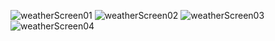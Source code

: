 ![weatherScreen01](https://github.com/Rintu341/JetWeatherForeCast/assets/106155058/c9b0a2e8-543e-454b-9771-8bef7716723b)
![weatherScreen02](https://github.com/Rintu341/JetWeatherForeCast/assets/106155058/f672c099-39c5-4b14-ad88-4c5252c499b5)
![weatherScreen03](https://github.com/Rintu341/JetWeatherForeCast/assets/106155058/996f9ff6-ec5a-4f2d-a754-a16d982d8529)
![weatherScreen04](https://github.com/Rintu341/JetWeatherForeCast/assets/106155058/b81b7fb6-14d8-40b7-afc7-acdf7b5342ec)
